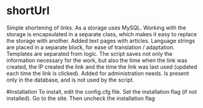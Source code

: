 # shortUrl
Simple shortening of links.
As a storage uses MySQL.
Working with the storage is encapsulated in a separate class, which makes it easy to replace the storage with another.
Added text pages with articles.
Language strings are placed in a separate block, for ease of translation / adaptation.
Templates are separated from logic.
The script saves not only the information necessary for the work, but also the time when the link was created, the IP created the link and the time the link was last used (updated each time the link is clicked). Added for administration needs. Is present only in the database, and is not used by the script.

#Installation
To install, edit the config.cfg file.
Set the installation flag (if not installed).
Go to the site.
Then uncheck the installation flag


